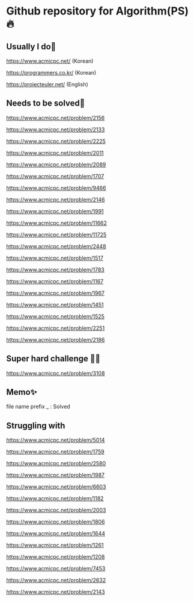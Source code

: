 # Github repository for Algorithm(PS)🔥

## Usually I do🎃

https://www.acmicpc.net/ (Korean)

https://programmers.co.kr/ (Korean)

https://projecteuler.net/ (English)

## Needs to be solved💎

https://www.acmicpc.net/problem/2156

https://www.acmicpc.net/problem/2133

https://www.acmicpc.net/problem/2225

https://www.acmicpc.net/problem/2011

https://www.acmicpc.net/problem/2089

https://www.acmicpc.net/problem/1707

https://www.acmicpc.net/problem/9466

https://www.acmicpc.net/problem/2146

https://www.acmicpc.net/problem/1991

https://www.acmicpc.net/problem/11662

https://www.acmicpc.net/problem/11725

https://www.acmicpc.net/problem/2448

https://www.acmicpc.net/problem/1517

https://www.acmicpc.net/problem/1783

https://www.acmicpc.net/problem/1167

https://www.acmicpc.net/problem/1967

https://www.acmicpc.net/problem/1451

https://www.acmicpc.net/problem/1525

https://www.acmicpc.net/problem/2251

https://www.acmicpc.net/problem/2186

## Super hard challenge 🤷‍♀️

https://www.acmicpc.net/problem/3108

## Memo✨

file name prefix \_ : Solved

## Struggling with

https://www.acmicpc.net/problem/5014

https://www.acmicpc.net/problem/1759

https://www.acmicpc.net/problem/2580

https://www.acmicpc.net/problem/1987

https://www.acmicpc.net/problem/6603

https://www.acmicpc.net/problem/1182

https://www.acmicpc.net/problem/2003

https://www.acmicpc.net/problem/1806

https://www.acmicpc.net/problem/1644

https://www.acmicpc.net/problem/1261

https://www.acmicpc.net/problem/1208

https://www.acmicpc.net/problem/7453

https://www.acmicpc.net/problem/2632

https://www.acmicpc.net/problem/2143
